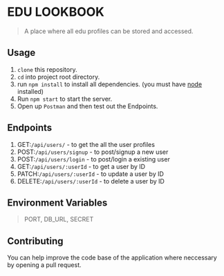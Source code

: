 # EDU LOOKBOOK
> A place where all edu profiles can be stored and accessed.

## Usage
1. `clone` this repository.
2. `cd` into project root directory.
3. run `npm install` to install all dependencies.
   (you must have [node](https://nodejs.org) installed)
4. Run `npm start` to start the server.
5. Open up `Postman` and then test out the Endpoints.

## Endpoints
1. GET:`/api/users/` - to get the all the user profiles
2. POST:`/api/users/signup` - to post/signup a new user
3. POST:`/api/users/login` - to post/login a existing user
4. GET:`/api/users/:userId` - to get a user by ID
5. PATCH:`/api/users/:userId` - to update a user by ID
6. DELETE:`/api/users/:userId` - to delete a user by ID

## Environment Variables
> PORT, DB_URL, SECRET

## Contributing
You can help improve the code base of the application where neccessary by opening a pull request.